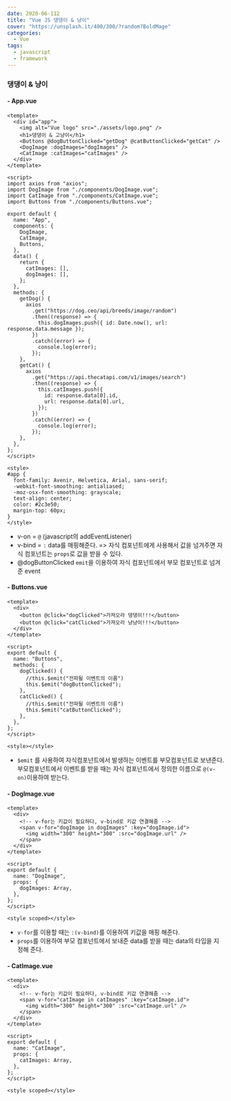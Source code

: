 ```yaml
---
date: 2020-06-112
title: "Vue JS 댕댕이 & 냥이"
cover: "https://unsplash.it/400/300/?random?BoldMage"
categories:
  - Vue
tags:
  - javascript
  - framework
---
```


### 댕댕이 & 냥이

#### - App.vue

```vue
<template>
  <div id="app">
    <img alt="Vue logo" src="./assets/logo.png" />
    <h1>댕댕이 & 고냥이</h1>
    <Buttons @dogButtonClicked="getDog" @catButtonClicked="getCat" />
    <DogImage :dogImages="dogImages" />
    <CatImage :catImages="catImages" />
  </div>
</template>

<script>
import axios from "axios";
import DogImage from "./components/DogImage.vue";
import CatImage from "./components/CatImage.vue";
import Buttons from "./components/Buttons.vue";

export default {
  name: "App",
  components: {
    DogImage,
    CatImage,
    Buttons,
  },
  data() {
    return {
      catImages: [],
      dogImages: [],
    };
  },
  methods: {
    getDog() {
      axios
        .get("https://dog.ceo/api/breeds/image/random")
        .then((response) => {
          this.dogImages.push({ id: Date.now(), url: response.data.message });
        })
        .catch((error) => {
          console.log(error);
        });
    },
    getCat() {
      axios
        .get("https://api.thecatapi.com/v1/images/search")
        .then((response) => {
          this.catImages.push({
            id: response.data[0].id,
            url: response.data[0].url,
          });
        })
        .catch((error) => {
          console.log(error);
        });
    },
  },
};
</script>

<style>
#app {
  font-family: Avenir, Helvetica, Arial, sans-serif;
  -webkit-font-smoothing: antialiased;
  -moz-osx-font-smoothing: grayscale;
  text-align: center;
  color: #2c3e50;
  margin-top: 60px;
}
</style>
```

- v-on = `@` (javascript의 addEventListener)
- v-bind = `:` data를 매핑해준다. => 자식 컴포넌트에게 사용해서 값을 넘겨주면 자식 컴포넌트는 `props`로 값을 받을 수 있다.
- @dogButtonClicked `emit`을 이용하여 자식 컴포넌트에서 부모 컴포넌트로 넘겨준 event

#### - Buttons.vue

```vue
<template>
  <div>
    <button @click="dogClicked">가져오라 댕댕이!!!</button>
    <button @click="catClicked">가져오라 냥냥이!!!</button>
  </div>
</template>

<script>
export default {
  name: "Buttons",
  methods: {
    dogClicked() {
      //this.$emit("전파될 이벤트의 이름")
      this.$emit("dogButtonClicked");
    },
    catClicked() {
      //this.$emit("전파될 이벤트의 이름")
      this.$emit("catButtonClicked");
    },
  },
};
</script>

<style></style>
```

- `$emit` 를 사용하여 자식컴포넌트에서 발생하는 이벤트를 부모컴포넌트로 보낸준다. 부모컴포넌트에서 이벤트를 받을 때는 자식 컴포넌트에서 정의한 이름으로 `@(v-on)`이용하여 받는다.

#### - DogImage.vue

```vue
<template>
  <div>
    <!-- v-for는 키값이 필요하다, v-bind로 키값 연결해줌 -->
    <span v-for="dogImage in dogImages" :key="dogImage.id">
      <img width="300" height="300" :src="dogImage.url" />
    </span>
  </div>
</template>

<script>
export default {
  name: "DogImage",
  props: {
    dogImages: Array,
  },
};
</script>

<style scoped></style>
```

- `v-for`를 이용할 때는 `:(v-bind)`를 이용하여 키값을 매핑 해준다.
- `props`를 이용하여 부모 컴포넌트에서 보내준 data를 받을 때는 data의 타입을 지정해 준다.

#### - CatImage.vue

```vue
<template>
  <div>
    <!-- v-for는 키값이 필요하다, v-bind로 키값 연결해줌 -->
    <span v-for="catImage in catImages" :key="catImage.id">
      <img width="300" height="300" :src="catImage.url" />
    </span>
  </div>
</template>

<script>
export default {
  name: "CatImage",
  props: {
    catImages: Array,
  },
};
</script>

<style scoped></style>
```
